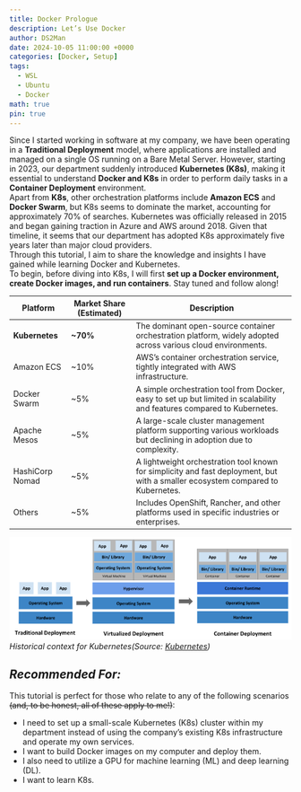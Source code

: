 ```yaml
---
title: Docker Prologue
description: Let’s Use Docker
author: DS2Man
date: 2024-10-05 11:00:00 +0000
categories: [Docker, Setup]
tags:
  - WSL
  - Ubuntu
  - Docker
math: true
pin: true
---
```


Since I started working in software at my company, we have been operating in a **Traditional Deployment** model, where applications are installed and managed on a single OS running on a Bare Metal Server. However, starting in 2023, our department suddenly introduced **Kubernetes (K8s)**, making it essential to understand **Docker and K8s** in order to perform daily tasks in a **Container Deployment** environment.    
Apart from **K8s**, other orchestration platforms include **Amazon ECS** and **Docker Swarm**, but K8s seems to dominate the market, accounting for approximately 70% of searches. Kubernetes was officially released in 2015 and began gaining traction in Azure and AWS around 2018. Given that timeline, it seems that our department has adopted K8s approximately five years later than major cloud providers.    
Through this tutorial, I aim to share the knowledge and insights I have gained while learning Docker and Kubernetes.   
To begin, before diving into K8s, I will first **set up a Docker environment, create Docker images, and run containers**. Stay tuned and follow along!

<!-- 
회사에서 S/W 업무를 시작하면서 Bare Metal Server의 하나의 OS에 Applications을 설치해서 운영하는 형태로 사용하여 왔다(Traditional Deployment). 2023년부터 부서에 K8s(Kubernetes)라는 orchestration platform이 갑자기 도입되면서 K8s와 더불어 Docker를 이해해야 업무를 수행할 수 있게 되었다(Container Deployment).
orchestration platform 의 종류는 k8s이외에 Amazon ECS, Docker Swarm 등이 있는데, 압도적인 점유율을 차지하고 있는 것 같다(검색 비율 등을 보면 약 70%?). K8s는 2015년 공식 출시 이후에, Azure, AWS에서는 2018년부터 본격적으로 사용되기 시작했으니, 우리 부서에는 약 5년 정도 늦게 도입된 거 같다.
이번 Tutorial통해서 제가 익히고 필요한 내용들을 공유하고자 합니다.
우선은 K8s에 대한 이해에 앞서, Docker사용을 위한 환경 구축해보고, Docker Image 및 Container 생성해 보겠다. 관심있게 지켜봐 주세요.
-->

|**Platform**|**Market Share (Estimated)**|**Description**|
|---|---|---|
|**Kubernetes**|**~70%**|The dominant open-source container orchestration platform, widely adopted across various cloud environments.|
|Amazon ECS|~10%|AWS’s container orchestration service, tightly integrated with AWS infrastructure.|
|Docker Swarm|~5%|A simple orchestration tool from Docker, easy to set up but limited in scalability and features compared to Kubernetes.|
|Apache Mesos|~5%|A large-scale cluster management platform supporting various workloads but declining in adoption due to complexity.|
|HashiCorp Nomad|~5%|A lightweight orchestration tool known for simplicity and fast deployment, but with a smaller ecosystem compared to Kubernetes.|
|Others|~5%|Includes OpenShift, Rancher, and other platforms used in specific industries or enterprises.|

![Historical context for Kubernetes](/assets/img/2024-10-05-Docker-Prologue1_1.png)
_Historical context for Kubernetes(Source: [Kubernetes](https://kubernetes.io/docs/concepts/overview/))_

## *Recommended For:*

This tutorial is perfect for those who relate to any of the following scenarios ~~(and, to be honest, all of these apply to me!)~~:

- I need to set up a small-scale Kubernetes (K8s) cluster within my department instead of using the company’s existing K8s infrastructure and operate my own services.  
- I want to build Docker images on my computer and deploy them.  
- I also need to utilize a GPU for machine learning (ML) and deep learning (DL).
- I want to learn K8s.

<!-- 
이런 분들께 추천합니다!
아래 내용에 해당되는 분들께서 본Tutorial을 보시면 좋을 것 같아요. (아래는 사실 전부 제 이야기입니다…)

회사에서 운영되는 K8s을 사용하지 않고 부서에서 소규모 단위로 운영할 K8s를 구축하고 나만의 서비스가 필요하다.
Docker를 내 컴퓨터로 빌드하고 싶고, 이미지를 배포하고 싶다.
GPU를 활용하여 ML/DL을 해야한다.
K8s를 배우고 싶다.
-->